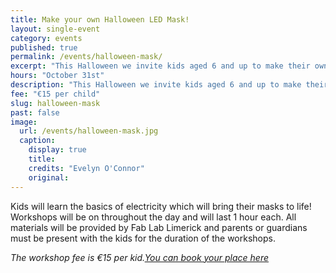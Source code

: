 ```yaml
---
title: Make your own Halloween LED Mask!
layout: single-event
category: events
published: true
permalink: /events/halloween-mask/
excerpt: "This Halloween we invite kids aged 6 and up to make their own masks using LED lights. "
hours: "October 31st"
description: "This Halloween we invite kids aged 6 and up to make their own masks using LED lights. October 31st"
fee: "€15 per child"
slug: halloween-mask
past: false
image:
  url: /events/halloween-mask.jpg
  caption:
    display: true
    title: 
    credits: "Evelyn O'Connor"
    original: 
---
```


Kids will learn the basics of electricity which will bring their masks to life! Workshops will be on throughout the day and will last 1 hour each. All materials will be provided by Fab Lab Limerick and parents or guardians must be present with the kids for the duration of the workshops.

*The workshop fee is €15 per kid.[You can book your place here](http://fablablimerick.ticketleap.com/build-your-own-led-halloween-mask/)*